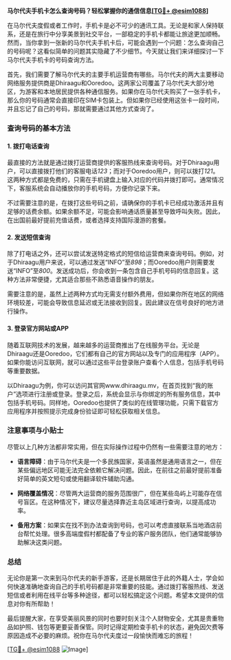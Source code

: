 **马尔代夫手机卡怎么查询号码？轻松掌握你的通信信息[[TG💪+ @esim1088](https://t.me/s/esim1088)]**

在马尔代夫度假或者工作时，手机卡是必不可少的通讯工具。无论是和家人保持联系，还是在旅行中分享美景到社交平台，一部稳定的手机卡都能让旅途更加顺畅。然而，当你拿到一张新的马尔代夫手机卡后，可能会遇到一个问题：怎么查询自己的号码呢？这看似简单的问题其实隐藏了不少细节。今天就让我们来详细探讨一下马尔代夫手机卡的号码查询方法。

首先，我们需要了解马尔代夫的主要手机运营商有哪些。马尔代夫的两大主要移动网络服务提供商是Dhiraagu和Ooredoo。这两家公司覆盖了马尔代夫大部分地区，为游客和本地居民提供各种通信服务。如果你在马尔代夫购买了一张手机卡，那么你的号码通常会直接印在SIM卡包装上。但如果你已经使用这张卡一段时间，并且忘记了自己的号码，那就需要通过其他方式查询了。

### 查询号码的基本方法

#### 1. **拨打电话查询**
最直接的方法就是通过拨打运营商提供的客服热线来查询号码。对于Dhiraagu用户，可以直接拨打他们的客服电话*123*；而对于Ooredoo用户，则可以拨打*121*。这两种方式都是免费的，只需在手机键盘上输入对应的代码并拨打即可。通常情况下，客服系统会自动播放你的手机号码，方便你记录下来。

不过需要注意的是，在拨打这些号码之前，请确保你的手机卡已经成功激活并且有足够的话费余额。如果余额不足，可能会影响通话质量甚至导致呼叫失败。因此，在出国前最好提前充值话费，或者选择支持国际漫游的套餐。

#### 2. **发送短信查询**
除了打电话之外，还可以尝试发送特定格式的短信给运营商来查询号码。例如，对于Dhiraagu用户来说，可以通过发送“INFO”至*898*；而Ooredoo用户则需要发送“INFO”至*800*。发送成功后，你会收到一条包含自己手机号码的信息回复。这种方法非常便捷，尤其适合那些不熟悉语音操作的朋友。

需要注意的是，虽然上述两种方式均无需支付额外费用，但如果你所在地区的网络环境较差，可能会导致信息延迟或无法接收到回复。因此建议在信号良好的地方进行操作。

#### 3. **登录官方网站或APP**
随着互联网技术的发展，越来越多的运营商推出了在线服务平台。无论是Dhiraagu还是Ooredoo，它们都有自己的官方网站以及专门的应用程序（APP）。如果你能访问互联网，就可以通过这些平台登录账户查看个人信息，包括手机号码等重要数据。

以Dhiraagu为例，你可以访问其官网www.dhiraagu.mv，在首页找到“我的账户”选项进行注册或登录。登录之后，系统会显示与你绑定的所有服务信息，其中包括手机号码。同样地，Ooredoo也提供了类似的在线管理功能，只需下载官方应用程序并按照提示完成身份验证即可轻松获取相关信息。

### 注意事项与小贴士

尽管以上几种方法都非常实用，但在实际操作过程中仍然有一些需要注意的地方：

- **语言障碍**：由于马尔代夫是一个多民族国家，英语虽然是通用语言之一，但在某些偏远地区可能无法完全依赖它解决问题。因此，在前往之前最好提前准备好简单的英文短句或使用翻译软件辅助沟通。
  
- **网络覆盖情况**：尽管两大运营商的服务范围很广，但在某些岛屿上可能存在信号盲区。在这种情况下，建议尽量选择靠近主岛区域进行查询，以提高成功率。

- **备用方案**：如果实在找不到办法查询到号码，也可以考虑直接联系当地酒店前台帮忙处理。很多高端度假村都配备了专业的客户服务团队，他们通常能够协助解决这类问题。

### 总结

无论你是第一次来到马尔代夫的新手游客，还是长期居住于此的外籍人士，学会如何快速准确地查询自己的手机号码都是非常重要的技能。通过拨打客服热线、发送短信或者利用在线平台等多种途径，都可以轻松搞定这个问题。希望本文提供的信息对你有所帮助！

最后提醒大家，在享受美丽风景的同时也要时刻关注个人财物安全，尤其是贵重物品如护照、钱包等更要妥善保管。同时记得定期检查手机卡的状态，避免因欠费等原因造成不必要的麻烦。祝你在马尔代夫度过一段愉快而难忘的旅程！

[[TG💪+ @esim1088](https://t.me/s/esim1088) ![Image](https://i.postimg.cc/4NQfJmqS/Snipaste-2025-05-13-00-14-12.png)]